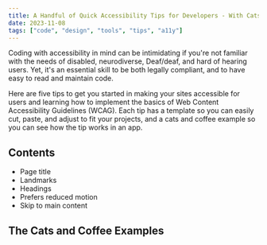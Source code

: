 ```yaml
---
title: A Handful of Quick Accessibility Tips for Developers - With Cats and Coffee Themed Code Examples
date: 2023-11-08
tags: ["code", "design", "tools", "tips", "a11y"]
---
```


Coding with accessibility in mind can be intimidating if you're not familiar with the needs of disabled, neurodiverse, Deaf/deaf, and hard of hearing users. Yet, it's an essential skill to be both legally compliant, and to have easy to read and maintain code.

Here are five tips to get you started in making your sites accessible for users and learning how to implement the basics of Web Content Accessibility Guidelines (WCAG). Each tip has a template so you can easily cut, paste, and adjust to fit your projects, and a cats and coffee example so you can see how the tip works in an app.

## Contents

- Page title
- Landmarks
- Headings
- Prefers reduced motion
- Skip to main content

## The Cats and Coffee Examples
